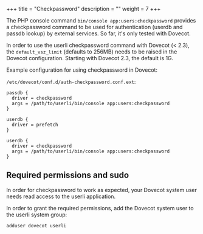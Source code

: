 +++
title = "Checkpassword"
description = ""
weight = 7
+++

The PHP console command `bin/console app:users:checkpassword` provides a
checkpassword command to be used for authentication (userdb and passdb
lookup) by external services. So far, it's only tested with Dovecot.
<!--more-->

In order to use the userli checkpassword command with Dovecot (< 2.3), the
`default_vsz_limit` (defaults to 256MB) needs to be raised in the Dovecot
configuration. Starting with Dovecot 2.3, the default is 1G.

Example configuration for using checkpassword in Dovecot:

`/etc/dovecot/conf.d/auth-checkpassword.conf.ext`:

    passdb {
      driver = checkpassword
      args = /path/to/userli/bin/console app:users:checkpassword
    }

    userdb {
      driver = prefetch
    }

    userdb {
      driver = checkpassword
      args = /path/to/userli/bin/console app:users:checkpassword
    }

## Required permissions and sudo

In order for checkpassword to work as expected, your Dovecot system user needs
read access to the userli application.

In order to grant the required permissions, add the Dovecot system user to the
userli system group:

    adduser dovecot userli
